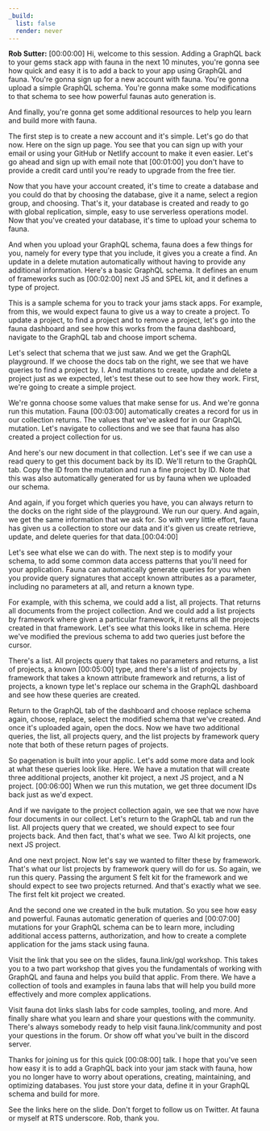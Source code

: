 ```yaml
---
_build:
  list: false
  render: never
---
```


**Rob Sutter:** [00:00:00] Hi, welcome to this session. Adding a GraphQL back to your gems stack app with fauna in the next 10 minutes, you're gonna see how quick and easy it is to add a back to your app using GraphQL and fauna. You're gonna sign up for a new account with fauna. You're gonna upload a simple GraphQL schema. You're gonna make some modifications to that schema to see how powerful faunas auto generation is.

And finally, you're gonna get some additional resources to help you learn and build more with fauna.

The first step is to create a new account and it's simple. Let's go do that now. Here on the sign up page. You see that you can sign up with your email or using your GitHub or Netlify account to make it even easier. Let's go ahead and sign up with email note that [00:01:00] you don't have to provide a credit card until you're ready to upgrade from the free tier.

Now that you have your account created, it's time to create a database and you could do that by choosing the database, give it a name, select a region group, and choosing. That's it, your database is created and ready to go with global replication, simple, easy to use serverless operations model. Now that you've created your database, it's time to upload your schema to fauna.

And when you upload your GraphQL schema, fauna does a few things for you, namely for every type that you include, it gives you a create a find. An update in a delete mutation automatically without having to provide any additional information. Here's a basic GraphQL schema. It defines an enum of frameworks such as [00:02:00] next JS and SPEL kit, and it defines a type of project.

This is a sample schema for you to track your jams stack apps. For example, from this, we would expect fauna to give us a way to create a project. To update a project, to find a project and to remove a project, let's go into the fauna dashboard and see how this works from the fauna dashboard, navigate to the GraphQL tab and choose import schema.

Let's select that schema that we just saw. And we get the GraphQL playground. If we choose the docs tab on the right, we see that we have queries to find a project by. I. And mutations to create, update and delete a project just as we expected, let's test these out to see how they work. First, we're going to create a simple project.

We're gonna choose some values that make sense for us. And we're gonna run this mutation. Fauna [00:03:00] automatically creates a record for us in our collection returns. The values that we've asked for in our GraphQL mutation. Let's navigate to collections and we see that fauna has also created a project collection for us.

And here's our new document in that collection. Let's see if we can use a read query to get this document back by its ID. We'll return to the GraphQL tab. Copy the ID from the mutation and run a fine project by ID. Note that this was also automatically generated for us by fauna when we uploaded our schema.

And again, if you forget which queries you have, you can always return to the docks on the right side of the playground. We run our query. And again, we get the same information that we ask for. So with very little effort, fauna has given us a collection to store our data and it's given us create retrieve, update, and delete queries for that data.[00:04:00]

Let's see what else we can do with. The next step is to modify your schema, to add some common data access patterns that you'll need for your application. Fauna can automatically generate queries for you when you provide query signatures that accept known attributes as a parameter, including no parameters at all, and return a known type.

For example, with this schema, we could add a list, all projects. That returns all documents from the project collection. And we could add a list projects by framework where given a particular framework, it returns all the projects created in that framework. Let's see what this looks like in schema. Here we've modified the previous schema to add two queries just before the cursor.

There's a list. All projects query that takes no parameters and returns, a list of projects, a known [00:05:00] type, and there's a list of projects by framework that takes a known attribute framework and returns, a list of projects, a known type let's replace our schema in the GraphQL dashboard and see how these queries are created.

Return to the GraphQL tab of the dashboard and choose replace schema again, choose, replace, select the modified schema that we've created. And once it's uploaded again, open the docs. Now we have two additional queries, the list, all projects query, and the list projects by framework query note that both of these return pages of projects.

So pagenation is built into your applic. Let's add some more data and look at what these queries look like. Here. We have a mutation that will create three additional projects, another kit project, a next JS project, and a N project. [00:06:00] When we run this mutation, we get three document IDs back just as we'd expect.

And if we navigate to the project collection again, we see that we now have four documents in our collect. Let's return to the GraphQL tab and run the list. All projects query that we created, we should expect to see four projects back. And then fact, that's what we see. Two Al kit projects, one next JS project.

And one next project. Now let's say we wanted to filter these by framework. That's what our list projects by framework query will do for us. So again, we run this query. Passing the argument S felt kit for the framework and we should expect to see two projects returned. And that's exactly what we see. The first felt kit project we created.

And the second one we created in the bulk mutation. So you see how easy and powerful. Faunas automatic generation of queries and [00:07:00] mutations for your GraphQL schema can be to learn more, including additional access patterns, authorization, and how to create a complete application for the jams stack using fauna.

Visit the link that you see on the slides, fauna.link/gql workshop. This takes you to a two part workshop that gives you the fundamentals of working with GraphQL and fauna and helps you build that applic. From there. We have a collection of tools and examples in fauna labs that will help you build more effectively and more complex applications.

Visit fauna dot links slash labs for code samples, tooling, and more. And finally share what you learn and share your questions with the community. There's always somebody ready to help visit fauna.link/community and post your questions in the forum. Or show off what you've built in the discord server.

Thanks for joining us for this quick [00:08:00] talk. I hope that you've seen how easy it is to add a GraphQL back into your jam stack with fauna, how you no longer have to worry about operations, creating, maintaining, and optimizing databases. You just store your data, define it in your GraphQL schema and build for more.

See the links here on the slide. Don't forget to follow us on Twitter. At fauna or myself at RTS underscore. Rob, thank you.

